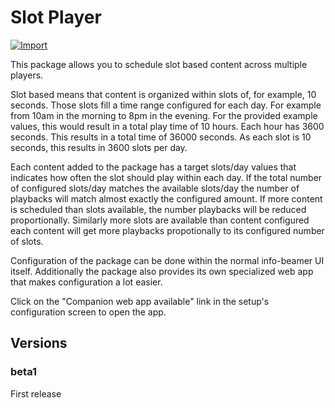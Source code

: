 # Slot Player

[![Import](https://cdn.infobeamer.com/s/img/import.png)](https://info-beamer.com/use?url=https://github.com/info-beamer/package-slot-player)

This package allows you to schedule slot based content across multiple players.

Slot based means that content is organized within slots of, for example, 10 seconds. Those
slots fill a time range configured for each day. For example from 10am in the morning to
8pm in the evening. For the provided example values, this would result in a total play
time of 10 hours. Each hour has 3600 seconds. This results in a total time of 36000 seconds.
As each slot is 10 seconds, this results in 3600 slots per day.

Each content added to the package has a target slots/day values that indicates how
often the slot should play within each day. If the total number of configured slots/day
matches the available slots/day the number of playbacks will match almost exactly the
configured amount. If more content is scheduled than slots available, the number playbacks
will be reduced proportionally. Similarly more slots are available than content configured
each content will get more playbacks propotionally to its configured number of slots.

Configuration of the package can be done within the normal info-beamer UI itself. Additionally
the package also provides its own specialized web app that makes configuration a lot easier.

Click on the "Companion web app available" link in the setup's configuration screen to
open the app.

## Versions

### beta1

First release

